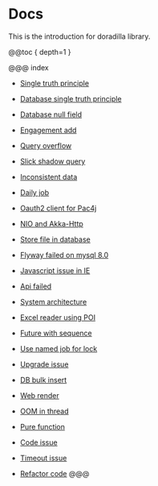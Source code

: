 # Docs

This is the introduction for doradilla library.

@@toc { depth=1 }


@@@ index

* [Single truth principle](singletruthprinciple.md)

* [Database single truth principle](database/index.md)

* [Database null field](fieldnull/index.md)

* [Engagement add](engagement/index.md)

* [Query overflow](slickqueryfailed/index.md)

* [Slick shadow query](shadowquery/index.md)

* [Inconsistent data](inconsistent/index.md)

* [Daily job](dailyjob/index.md)

* [Oauth2 client for Pac4j](pac4j/index.md)

* [NIO and Akka-Http](nio/index.md)

* [Store file in database](databasewithfile/index.md)

* [Flyway failed on mysql 8.0](flywayonmysql/index.md)

* [Javascript issue in IE](iefrontend/index.md)

* [Api failed](apicall/index.md)

* [System architecture](systemdesign/index.md)

* [Excel reader using POI](poiexcel/index.md)

* [Future with sequence](future/index.md)

* [Use named job for lock](lockless/index.md)

* [Upgrade issue](upgradeissue/index.md)

* [DB bulk insert](dbinsert/index.md)

* [Web render](react/index.md)

* [OOM in thread](oom/index.md)

* [Pure function](purefunction/index.md)

* [Code issue](codeissue/index.md)

* [Timeout issue](timeout/index.md)

* [Refactor code](presentationlayer/index.md)
@@@